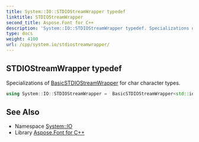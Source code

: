 ```yaml
---
title: System::IO::STDIOStreamWrapper typedef
linktitle: STDIOStreamWrapper
second_title: Aspose.Font for C++
description: 'System::IO::STDIOStreamWrapper typedef. Specializations of BasicSTDIOStreamWrapper for char character types in C++.'
type: docs
weight: 4100
url: /cpp/system.io/stdiostreamwrapper/
---
```

## STDIOStreamWrapper typedef


Specializations of [BasicSTDIOStreamWrapper](../basicstdiostreamwrapper/) for char character types.

```cpp
using System::IO::STDIOStreamWrapper =  BasicSTDIOStreamWrapper<std::iostream>
```

## See Also

* Namespace [System::IO](../)
* Library [Aspose.Font for C++](../../)
